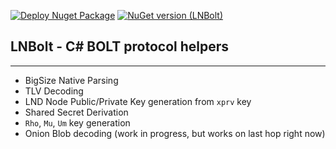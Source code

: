 [![Deploy Nuget Package](https://github.com/rsafier/LNBolt/actions/workflows/nuget-package-deploy.yml/badge.svg)](https://github.com/rsafier/LNBolt/actions/workflows/nuget-package-deploy.yml)
[![NuGet version (LNBolt)](https://img.shields.io/nuget/v/LNBolt.svg?style=flat-square)](https://www.nuget.org/packages/LNBolt)
## LNBolt - C# BOLT protocol helpers
---

* BigSize Native Parsing
* TLV Decoding
* LND Node Public/Private Key generation from `xprv` key
* Shared Secret Derivation
* `Rho`, `Mu`, `Um` key generation
* Onion Blob decoding (work in progress, but works on last hop right now) 
